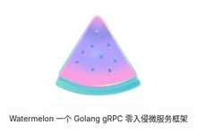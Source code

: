 <p align="center">
    <img src="docs/images/logo.png" alt="banner" width="180px">
</p>

<p align="center">
    Watermelon 一个 Golang gRPC 零入侵微服务框架
</p>

